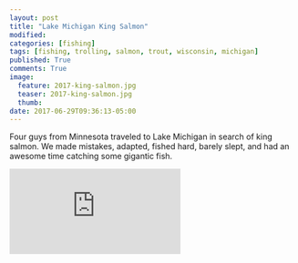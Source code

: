 ```yaml
---
layout: post
title: "Lake Michigan King Salmon"
modified:
categories: [fishing]
tags: [fishing, trolling, salmon, trout, wisconsin, michigan]
published: True
comments: True
image:
  feature: 2017-king-salmon.jpg
  teaser: 2017-king-salmon.jpg
  thumb:
date: 2017-06-29T09:36:13-05:00
---
```


Four guys from Minnesota traveled to Lake Michigan in search of king salmon. We made mistakes, adapted, fished hard, barely slept, and had an awesome time catching some gigantic fish.

<div class="video">
  <div class="video-wrapper">
      <iframe src="https://www.youtube.com/embed/-Jd4HtmFPk4?rel=0" frameborder="0" allowfullscreen></iframe>
  </div>
</div>

&nbsp;
